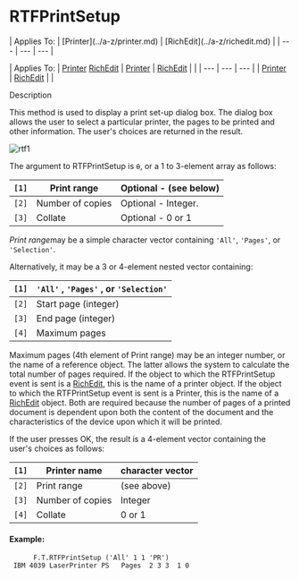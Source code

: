 




<h1 class="heading"><span class="name">RTFPrintSetup</span></h1>
| Applies To: | [Printer](../a-z/printer.md) | [RichEdit](../a-z/richedit.md) |
| --- | --- | ---  |

| Applies To: | [Printer](../a-z/printer.md) [RichEdit](../a-z/richedit.md) | [Printer](../a-z/printer.md) | [RichEdit](../a-z/richedit.md) |  |
| --- | --- | ---  |
| [Printer](../a-z/printer.md) | [RichEdit](../a-z/richedit.md) |  |


Description


This method is used to display a print set-up dialog box. The dialog box allows the user to select a particular printer, the pages to be printed and other information. The user's choices are returned in the result.



![rtf1](../img/rtf1.gif)



The argument to RTFPrintSetup is `⍬`, or a 1 to 3-element array as follows:

| `[1]` | Print range | Optional - (see below) |
| --- | --- | ---  |
| `[2]` | Number of copies | Optional - Integer. |
| `[3]` | Collate | Optional - 0 or 1 |


*Print range*may be a simple character vector containing `'All'`, `'Pages'`, or `'Selection'`.




Alternatively, it may be a 3 or 4-element nested vector containing:

| `[1]` | `'All'` , `'Pages'` , or `'Selection'` |
| --- | ---  |
| `[2]` | Start page (integer) |
| `[3]` | End page (integer) |
| `[4]` | Maximum pages |



Maximum pages (4th element of Print range) may be an integer number, or the name of a reference object. The latter allows the system to calculate the total number of pages required. If the object to which the RTFPrintSetup event is sent is a [RichEdit](../a-z/richedit.md), this is the name of a printer object. If the object to which the RTFPrintSetup event is sent is a Printer, this is the name of a [RichEdit](../a-z/richedit.md) object. Both are required because the number of pages of a printed document is dependent upon both the content of the document and the characteristics of the device upon which it will be printed.



If the user presses OK, the result is a 4-element vector containing the user's choices as follows:

| `[1]` | Printer name | character vector |
| --- | --- | ---  |
| `[2]` | Print range | (see above) |
| `[3]` | Number of copies | Integer |
| `[4]` | Collate | 0 or 1 |


#### Example:
```apl
      F.T.RTFPrintSetup ('All' 1 1 'PR')
 IBM 4039 LaserPrinter PS   Pages  2 3 3  1 0
```


